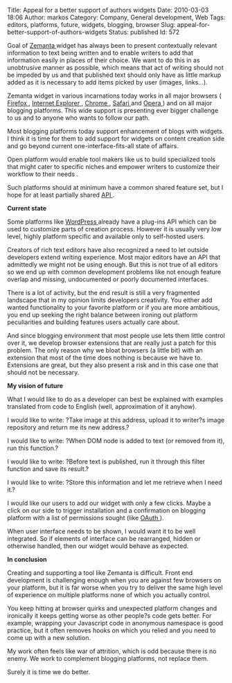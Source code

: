 Title: Appeal for a better support of authors widgets
Date: 2010-03-03 18:06
Author: markos
Category: Company, General development, Web
Tags: editors, platforms, future, widgets, blogging, browser
Slug: appeal-for-better-support-of-authors-widgets
Status: published
Id: 572

<div>
 <p>
  Goal of
  <a class="zem_slink" href="http://www.zemanta.com" rel="homepage" title="Zemanta">
   Zemanta
  </a>
  widget has always been to present contextually relevant information to text being written and to enable writers to add that information easily in places of their choice. We want to do this in as unobtrusive manner as possible, which means that act of writing should not be impeded by us and that published text should only have as little markup added as it is necessary to add items picked by user  (images, links…).
 </p>
 <p>
  Zemanta widget in various incarnations today works in all major browsers (
  <a class="zem_slink" href="http://www.mozilla.com/en-US/firefox/" rel="homepage" title="Firefox">
   Firefox
  </a>
  ,
  <a class="zem_slink" href="http://en.wikipedia.org/wiki/Internet_Explorer" rel="wikipedia" title="Internet Explorer">
   Internet Explorer
  </a>
  ,
  <a class="zem_slink" href="http://www.google.com/chrome" rel="homepage" title="Google Chrome">
   Chrome
  </a>
  ,
  <a class="zem_slink" href="http://www.apple.com/safari" rel="homepage" title="Safari">
   Safari
  </a>
  and
  <a class="zem_slink" href="http://www.opera.com" rel="homepage" title="Opera Software">
   Opera
  </a>
  ) and on all major blogging platforms. This wide support is presenting ever bigger challenge to us  and to anyone who wants to follow our path.
 </p>
 <p>
  Most blogging platforms today support enhancement of blogs with widgets. I think it is time for them to add support for widgets on content creation side and go beyond current one-interface-fits-all state of affairs.
 </p>
 <p>
  Open platform would enable tool makers like us to build specialized tools that might cater to specific niches and empower writers to customize their workflow to their needs .
 </p>
 <p>
  Such platforms should at minimum have a common shared feature set, but I hope for at least partially shared
  <a class="zem_slink" href="http://en.wikipedia.org/wiki/Application_programming_interface" rel="wikipedia" title="Application programming interface">
   API
  </a>
  .
 </p>
 <p>
  <strong>
   Current state
  </strong>
 </p>
 <p>
  Some platforms like
  <a class="zem_slink" href="http://wordpress.org" rel="homepage" title="WordPress">
   WordPress
  </a>
  already have a plug-ins API which can be used to customize parts of creation process. However it is usually very low level, highly platform specific and available only to self-hosted users.
 </p>
 <p>
  Creators of rich text editors have also recognized a need to let outside developers extend writing experience. Most major editors have an API that admittedly we might not be using enough. But this is not true of all editors so we end up with common development problems like not enough feature overlap and missing,  undocumented or poorly documented interfaces.
 </p>
 <p>
  There is a lot of activity, but the end result is still a very fragmented landscape that in my opinion limits developers creativity. You either add wanted functionality to your favorite platform or if you are more ambitious, you end up seeking the right balance between ironing out  platform peculiarities and building features users actually care about.
 </p>
 <p>
  And since blogging environment that most people use lets them little control over it, we develop browser extensions that are really just a patch for this problem. The only reason why we bloat browsers (a little bit) with an extension that most of the time does nothing is because we have to. Extensions are great, but they also present a risk and in this case one that should not be necessary.
 </p>
 <p>
  <strong>
   My vision of future
  </strong>
 </p>
 <p>
  What I would like to do as a developer can best be explained with examples translated from code to English (well, approximation of it anyhow).
 </p>
 <p>
  I would like to write: ?Take image at this address, upload it to writer?s image repository and return me its new address.?
 </p>
 <p>
  I would like to write: ?When DOM node is added to text (or removed from it), run this function.?
 </p>
 <p>
  I would like to write: ?Before text is published, run it through this filter function and save its result.?
 </p>
 <p>
  I would like to write: ?Store this information and let me retrieve when I need it.?
 </p>
 <p>
  I would like our users to add our widget with only a few clicks. Maybe a click on our side to trigger installation and a confirmation on blogging platform with a list of permissions sought (like
  <a class="zem_slink" href="http://oauth.net" rel="homepage" title="OAuth">
   OAuth
  </a>
  ).
 </p>
 <p>
  When user interface needs to be shown, I would want it to be well integrated. So if elements of interface can be rearranged, hidden or otherwise handled, then our widget would behave as expected.
 </p>
 <p>
  <strong>
   In conclusion
  </strong>
 </p>
 <p>
  Creating and supporting a tool like Zemanta is difficult. Front end development is challenging enough when you are against few browsers on your platform, but it is far worse when you try to deliver the same high level of experience on multiple platforms none of which you actually control.
 </p>
 <p>
  You keep hitting at browser quirks and unexpected platform changes and ironically it keeps getting worse as other people?s code gets better. For example, wrapping your Javascript code in anonymous namespace is good practice, but it often removes hooks on which you relied and you need to come up with a new solution.
 </p>
 <p>
  My work often feels like war of attrition, which is odd because there is no enemy. We work to complement blogging platforms, not replace them.
 </p>
 <p>
  Surely it is time we do better.
 </p>
</div>
